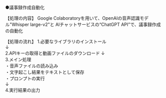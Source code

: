 ●議事録作成自動化

【処理の内容】
Google Colaboratoryを用いて、OpenAIの音声認識モデル"Whisper large-v2"と
AIチャットサービスの“ChatGPT API”で、議事録作成の自動化

【処理の流れ】
1.必要なライブラリのインストール  
↓  
2.APIキーの取得と動画ファイルのダウンロード
↓  
3.メイン処理  
・音声ファイルの読み込み  
・文字起こし結果をテキストとして保存  
・プロンプトの実行  
↓  
4.実行結果の出力
